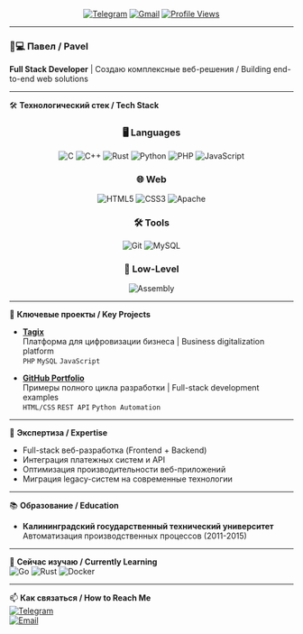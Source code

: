 <div align="center">

[![Telegram](https://img.shields.io/badge/Telegram-@paulcodeman-blue?style=flat-square&logo=telegram)](https://t.me/paulcodeman)
[![Gmail](https://img.shields.io/badge/paulcodeman@gmail.com-red?style=flat-square&logo=gmail)](mailto:paulcodeman@gmail.com)
[![Profile Views](https://komarev.com/ghpvc/?username=paulcodeman&style=flat-square&color=blue)](https://github.com/paulcodeman)

</div>

---

### 👨💻 Павел / Pavel  
**Full Stack Developer** | Создаю комплексные веб-решения / Building end-to-end web solutions

---

🛠 **Технологический стек / Tech Stack**  
<div align="center">

### 🖥 Languages
![C](https://img.shields.io/badge/C-A8B9CC?logo=c&logoColor=black)
![C++](https://img.shields.io/badge/C++-00599C?logo=c%2B%2B&logoColor=white)
![Rust](https://img.shields.io/badge/Rust-000000?logo=rust&logoColor=white)
![Python](https://img.shields.io/badge/Python-3776AB?logo=python&logoColor=white)
![PHP](https://img.shields.io/badge/PHP-777BB4?logo=php&logoColor=white)
![JavaScript](https://img.shields.io/badge/JavaScript-F7DF1E?logo=javascript&logoColor=black)

### 🌐 Web
![HTML5](https://img.shields.io/badge/HTML5-E34F26?logo=html5&logoColor=white)
![CSS3](https://img.shields.io/badge/CSS3-1572B6?logo=css3&logoColor=white)
![Apache](https://img.shields.io/badge/Apache-D22128?logo=apache&logoColor=white)

### 🛠 Tools
![Git](https://img.shields.io/badge/Git-F05032?logo=git&logoColor=white)
![MySQL](https://img.shields.io/badge/MySQL-4479A1?logo=mysql&logoColor=white)

### 🔌 Low-Level
![Assembly](https://img.shields.io/badge/Assembly-8E8E8E?logo=assemblyscript&logoColor=white)

</div>

---

🚀 **Ключевые проекты / Key Projects**  
- **[Tagix](https://tagix.tech/)**  
  Платформа для цифровизации бизнеса | Business digitalization platform  
  `PHP` `MySQL` `JavaScript`

- **[GitHub Portfolio](https://github.com/paulcodeman?tab=repositories)**  
  Примеры полного цикла разработки | Full-stack development examples  
  `HTML/CSS` `REST API` `Python Automation`

---

🎯 **Экспертиза / Expertise**  
- Full-stack веб-разработка (Frontend + Backend)
- Интеграция платежных систем и API
- Оптимизация производительности веб-приложений
- Миграция legacy-систем на современные технологии

---

📚 **Образование / Education**  
- **Калининградский государственный технический университет**  
  Автоматизация производственных процессов (2011-2015)
  
---

🌱 **Сейчас изучаю / Currently Learning**  
![Go](https://img.shields.io/badge/Go-00ADD8?logo=go&logoColor=white)
![Rust](https://img.shields.io/badge/Rust-000000?logo=rust&logoColor=white)
![Docker](https://img.shields.io/badge/Docker-2496ED?logo=docker&logoColor=white)

---

📫 **Как связаться / How to Reach Me**  
[![Telegram](https://img.shields.io/badge/Написать_в_Telegram-2CA5E0?style=for-the-badge&logo=telegram)](https://t.me/paulcodeman)  
[![Email](https://img.shields.io/badge/Отправить_Email-EA4335?style=for-the-badge&logo=gmail)](mailto:paulcodeman@gmail.com)
